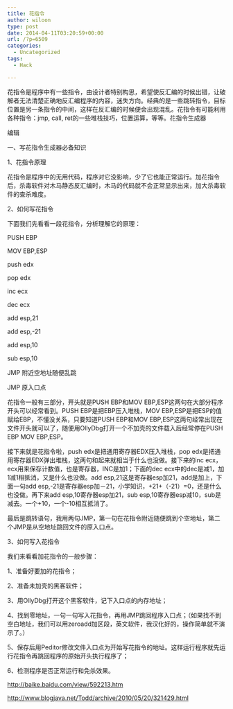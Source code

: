 ```yaml
---
title: 花指令
author: wiloon
type: post
date: 2014-04-11T03:20:59+00:00
url: /?p=6509
categories:
  - Uncategorized
tags:
  - Hack

---
```



花指令是程序中有一些指令，由设计者特别构思，希望使反汇编的时候出错，让破解者无法清楚正确地反汇编程序的内容，迷失方向。经典的是一些跳转指令，目标位置是另一条指令的中间，这样在反汇编的时候便会出现混乱。花指令有可能利用各种指令：jmp, call, ret的一些堆栈技巧，位置运算，等等。花指令生成器

编辑

一、写花指令生成器必备知识

1、花指令原理

花指令是程序中的无用代码，程序对它没影响，少了它也能正常运行。加花指令后，杀毒软件对木马静态反汇编时，木马的代码就不会正常显示出来，加大杀毒软件的查杀难度。

2、如何写花指令

下面我们先看看一段花指令，分析理解它的原理：

PUSH EBP

MOV EBP,ESP

push edx

pop edx

inc ecx

dec ecx

add esp,21

add esp,-21

add esp,10

sub esp,10

JMP 附近空地址随便乱跳

JMP 原入口点

花指令一般有三部分，开头就是PUSH EBP和MOV EBP,ESP这两句在大部分程序开头可以经常看到。PUSH EBP是把EBP压入堆栈，MOV EBP,ESP是把ESP的值赋给EBP，不懂没关系，只要知道PUSH EBP和MOV EBP,ESP这两句经常出现在文件开头就可以了，随便用OllyDbg打开一个不加壳的文件载入后经常停在PUSH EBP MOV EBP,ESP。

接下来就是花指令啦，push edx是把通用寄存器EDX压入堆栈，pop edx是把通用寄存器EDX弹出堆栈，这两句和起来就相当于什么也没做。接下来的inc ecx，ecx用来保存计数值，也是寄存器，INC是加1；下面的dec ecx中的dec是减1，加1减1相抵消，又是什么也没做。add esp,21这是寄存器esp加21，add是加上，下面一句add esp,-21是寄存器esp加－21，小学知识，+21+（-21）=0，还是什么也没做。再下来add esp,10寄存器esp加21，sub esp,10寄存器esp减10，sub是减去。一个+10，一个-10相互抵消了。

最后是跳转语句，我用两句JMP，第一句在花指令附近随便跳到个空地址，第二个JMP是从空地址跳回文件的原入口点。

3、如何写入花指令

我们来看看加花指令的一般步骤：

1、准备好要加的花指令；

2、准备未加壳的黑客软件；

3、用OllyDbg打开这个黑客软件，记下入口点的内存地址；

4、找到零地址，一句一句写入花指令，再用JMP跳回程序入口点；（如果找不到空白地址，我们可以用zeroadd加区段，英文软件，我汉化好的，操作简单就不演示了。）

5、保存后用Peditor修改文件入口点为开始写花指令的地址。这样运行程序就先运行花指令再跳回程序的原始开头执行程序了；

6、检测程序是否正常运行和免杀效果。

http://baike.baidu.com/view/592213.htm

http://www.blogjava.net/Todd/archive/2010/05/20/321429.html